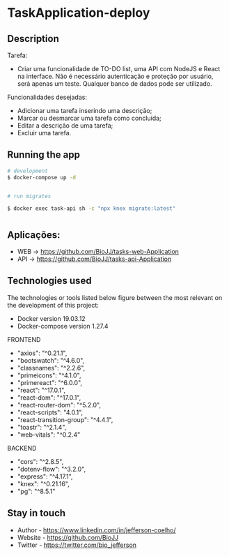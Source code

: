 # TaskApplication-deploy


## Description

Tarefa: 

- Criar uma funcionalidade de TO-DO list, uma API com NodeJS e React na interface. Não é necessário autenticação e proteção por usuário, será apenas um teste. Qualquer banco de dados pode ser utilizado. 

Funcionalidades desejadas: 

- Adicionar uma tarefa inserindo uma descrição; 
- Marcar ou desmarcar uma tarefa como concluída; 
- Editar a descrição de uma tarefa; 
- Excluir uma tarefa.


## Running the app

```bash
# development
$ docker-compose up -d


# run migrates

$ docker exec task-api sh -c "npx knex migrate:latest"

```

#
## Aplicações:
- WEB -> https://github.com/BioJJ/tasks-web-Application
- API -> https://github.com/BioJJ/tasks-api-Application

## Technologies used
The technologies or tools listed below figure between the most relevant on the development of this project:

- Docker version 19.03.12
- Docker-compose version 1.27.4


FRONTEND
   - "axios": "^0.21.1",
   - "bootswatch": "^4.6.0",
   - "classnames": "^2.2.6",
   - "primeicons": "^4.1.0",
   - "primereact": "^6.0.0",
   - "react": "^17.0.1",
   - "react-dom": "^17.0.1",
   - "react-router-dom": "^5.2.0",
   - "react-scripts": "4.0.1",
   - "react-transition-group": "^4.4.1",
   - "toastr": "^2.1.4",
   - "web-vitals": "^0.2.4"

BACKEND
   - "cors": "^2.8.5",
   - "dotenv-flow": "^3.2.0",
   - "express": "^4.17.1",
   - "knex": "^0.21.16",
   - "pg": "^8.5.1"
 

## Stay in touch

- Author - https://www.linkedin.com/in/jefferson-coelho/
- Website - https://github.com/BioJJ
- Twitter - https://twitter.com/bio_jefferson
